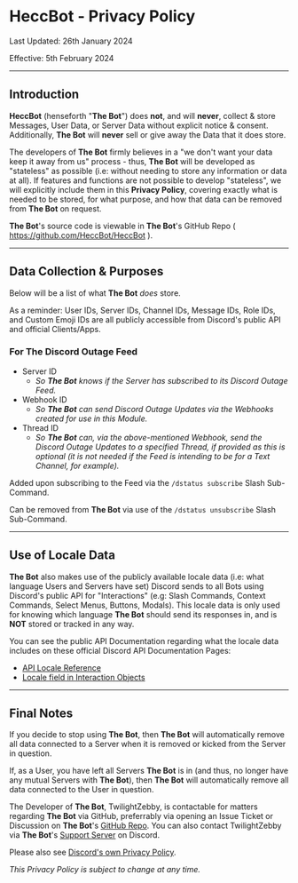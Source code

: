 # HeccBot - Privacy Policy
Last Updated: 26th January 2024

Effective: 5th February 2024

---

## Introduction
**HeccBot** (henseforth "**The Bot**") does __not__, and will __never__, collect & store Messages, User Data, or Server Data without explicit notice & consent.
Additionally, **The Bot** will __never__ sell or give away the Data that it does store.

The developers of **The Bot** firmly believes in a "we don't want your data keep it away from us" process - thus, **The Bot** will be developed as "stateless" as possible (i.e: without needing to store any information or data at all). If features and functions are not possible to develop "stateless", we will explicitly include them in this **Privacy Policy**, covering exactly what is needed to be stored, for what purpose, and how that data can be removed from **The Bot** on request.

**The Bot**'s source code is viewable in **The Bot**'s GitHub Repo ( https://github.com/HeccBot/HeccBot ).

---

## Data Collection & Purposes
Below will be a list of what **The Bot** *does* store.

As a reminder: User IDs, Server IDs, Channel IDs, Message IDs, Role IDs, and Custom Emoji IDs are all publicly accessible from Discord's public API and official Clients/Apps.

### For The Discord Outage Feed
- Server ID
  - *So **The Bot** knows if the Server has subscribed to its Discord Outage Feed.*
- Webhook ID
  - *So **The Bot** can send Discord Outage Updates via the Webhooks created for use in this Module.*
- Thread ID
  - *So **The Bot** can, via the above-mentioned Webhook, send the Discord Outage Updates to a specified Thread, if provided as this is optional (it is not needed if the Feed is intending to be for a Text Channel, for example).*

Added upon subscribing to the Feed via the `/dstatus subscribe` Slash Sub-Command.

Can be removed from **The Bot** via use of the `/dstatus unsubscribe` Slash Sub-Command.

---

## Use of Locale Data
**The Bot** also makes use of the publicly available locale data (i.e: what language Users and Servers have set) Discord sends to all Bots using Discord's public API for "Interactions" (e.g: Slash Commands, Context Commands, Select Menus, Buttons, Modals). This locale data is only used for knowing which language **The Bot** should send its responses in, and is __NOT__ stored or tracked in any way.

You can see the public API Documentation regarding what the locale data includes on these official Discord API Documentation Pages:
- [API Locale Reference](https://discord.com/developers/docs/reference#locales)
- [Locale field in Interaction Objects](https://discord.com/developers/docs/interactions/receiving-and-responding#interaction-object)

---

## Final Notes
If you decide to stop using **The Bot**, then **The Bot** will automatically remove all data connected to a Server when it is removed or kicked from the Server in question.

If, as a User, you have left all Servers **The Bot** is in (and thus, no longer have any mutual Servers with **The Bot**), then **The Bot** will automatically remove all data connected to the User in question.

The Developer of **The Bot**, TwilightZebby, is contactable for matters regarding **The Bot** via GitHub, preferrably via opening an Issue Ticket or Discussion on **The Bot**'s [GitHub Repo](https://github.com/HeccBot/HeccBot). You can also contact TwilightZebby via **The Bot**'s [Support Server](https://discord.gg/vyvCGC6R2E) on Discord.

Please also see [Discord's own Privacy Policy](https://discord.com/privacy).

*This Privacy Policy is subject to change at any time.*
